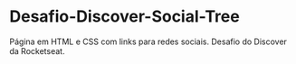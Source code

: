 # Desafio-Discover-Social-Tree
Página em HTML e CSS com links para redes sociais. Desafio do Discover da Rocketseat.
